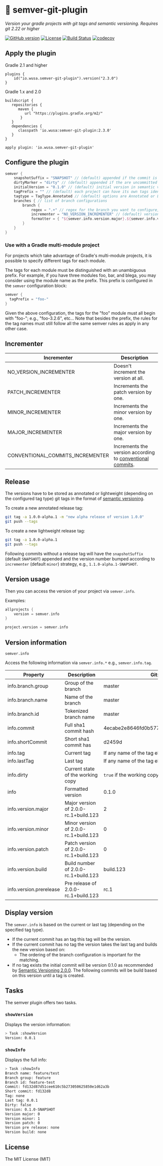 # :ghost: __semver-git-plugin__
*Version your gradle projects with git tags and semantic versioning. Requires git 2.22 or higher*

[![GitHub version](https://img.shields.io/github/tag/ilovemilk/semver-git-plugin.svg)](https://img.shields.io/github/tag/ilovemilk/semver-git-plugin.svg)
[![License](https://img.shields.io/github/license/ilovemilk/semver-git-plugin.svg)](https://img.shields.io/github/license/ilovemilk/semver-git-plugin.svg)
[![Build Status](https://travis-ci.com/ilovemilk/semver-git-plugin.svg)](https://travis-ci.com/ilovemilk/semver-git-plugin)
[![codecov](https://codecov.io/gh/ilovemilk/semver-git-plugin/branch/master/graph/badge.svg)](https://codecov.io/gh/ilovemilk/semver-git-plugin)

## Apply the plugin

Gradle 2.1 and higher

```
plugins {
    id("io.wusa.semver-git-plugin").version("2.3.0")
}
```

Gradle 1.x and 2.0
```
buildscript {
   repositories {
      maven {
         url "https://plugins.gradle.org/m2/"
       }
   }
   dependencies {
      classpath 'io.wusa:semver-git-plugin:2.3.0'
   }
}

apply plugin: 'io.wusa.semver-git-plugin'
```

## Configure the plugin

```groovy
semver {
    snapshotSuffix = "SNAPSHOT" // (default) appended if the commit is without a release tag
    dirtyMarker = "dirty" // (default) appended if the are uncommitted changes
    initialVersion = "0.1.0" // (default) initial version in semantic versioning
    tagPrefix = "" // (default) each project can have its own tags identified by a unique prefix.
    tagtype = TagType.Annotated // (default) options are Annotated or Lightweight
    branches { // list of branch configurations
        branch {
            regex = ".+" // regex for the branch you want to configure, put this one last
            incrementer = "NO_VERSION_INCREMENTER" // (default) version incrementer
            formatter = { "${semver.info.version.major}.${semver.info.version.minor}.${semver.info.version.patch}+build.${semver.info.count}.sha.${semver.info.shortCommit}" } // (default) version formatting closure
        }
    }
}
```

### Use with a Gradle multi-module project
For projects which take advantage of Gradle's multi-module projects, it is possible to specify different tags 
for each module.

The tags for each module must be distinguished with an unambiguous prefix. For example, if you have three modules
foo, bar, and blega, you may consider using the module name as the prefix. This prefix is configured in the `semver`
configuration block:
```kotlin
semver {
  tagPrefix = "foo-"
}
```  

Given the above configuration, the tags for the "foo" module must all begin with "foo-"; e.g., "foo-3.2.6",
etc... Note that besides the prefix, the rules for the tag names must still follow all the same semver rules as
apply in any other case.

## Incrementer

| Incrementer | Description | 
|----------|-------------|
| NO_VERSION_INCREMENTER | Doesn't increment the version at all. |
| PATCH_INCREMENTER | Increments the patch version by one. |
| MINOR_INCREMENTER | Increments the minor version by one. |
| MAJOR_INCREMENTER | Increments the major version by one. |
| CONVENTIONAL_COMMITS_INCREMENTER | Increments the version according to [conventional commits](https://www.conventionalcommits.org/en/v1.0.0/). |

## Release

The versions have to be stored as annotated or lightweight (depending on the configured tag type) git tags in the format of [semantic versioning](https://semver.org/).

To create a new annotated release tag:

```bash
git tag -a 1.0.0-alpha.1 -m "new alpha release of version 1.0.0"
git push --tags
```

To create a new lightweight release tag:
```bash
git tag -a 1.0.0-alpha.1
git push --tags
```

Following commits without a release tag will have the `snapshotSuffix` (default `SNAPSHOT`) appended 
and the version number bumped according to `incrementer` (default `minor`) strategy, e.g., `1.1.0-alpha.1-SNAPSHOT`.

## Version usage

Then you can access the version of your project via `semver.info`.

Examples:

```kotlin
allprojects {
    version = semver.info
}
```

```kotlin
project.version = semver.info
```

## Version information

`semver.info`

Access the following information via `semver.info.*` e.g., `semver.info.tag`.

| Property | Description | Git: master | Git: feature/ghosty |
|----------|-------------|-------------|---------------------|
| info.branch.group | Group of the branch | master | feature      |
| info.branch.name  | Name of the branch  | master | feature/ghosty |
| info.branch.id    | Tokenized branch name | master | feature-ghosty |
| info.commit       | Full sha1 commit hash | 4ecabe2e8646fd0b577dcda83e5c23447e230496 | 4ecabe2e8646fd0b577dcda83e5c23447e230496 |
| info.shortCommit  | Short sha1 commit has | d2459d | d2459d |
| info.tag          | Current tag | If any name of the tag else none | If any name of the tag else none |
| info.lastTag      | Last tag    | If any name of the tag else none | If any name of the tag else none |
| info.dirty        | Current state of the working copy | `true` if the working copy contains uncommitted files | `true` if the working copy contains uncommitted files |
| info              | Formatted version | 0.1.0 | 0.1.0 |
| info.version.major | Major version of 2.0.0-rc.1+build.123 | 2 | 2 |
| info.version.minor | Minor version of 2.0.0-rc.1+build.123 | 0 | 0 |
| info.version.patch | Patch version of 2.0.0-rc.1+build.123 | 0 | 0 |
| info.version.build | Build number of 2.0.0-rc.1+build.123 | build.123 | build.123 |
| info.version.prerelease | Pre release of 2.0.0-rc.1+build.123 | rc.1 | rc.1 |

## Display version

The `semver.info` is based on the current or last tag (depending on the specified tag type).

* If the current commit has an tag this tag will be the version.
* If the current commit has no tag the version takes the last tag and builds the new version based on:
    * The ordering of the branch configuration is important for the matching.
* If no tag exists the initial commit will be version 0.1.0 as recommended by [Semantic Versioning 2.0.0](https://semver.org/).
  The following commits will be build based on this version until a tag is created.

## Tasks

The semver plugin offers two tasks.

### `showVersion`

Displays the version information:

```bash
> Task :showVersion
Version: 0.0.1
```

### `showInfo`

Displays the full info:

```bash
> Task :showInfo
Branch name: feature/test
Branch group: feature
Branch id: feature-test
Commit: fd132d87d51cee610c5b273050625850e1d62a3b
Short commit: fd132d8
Tag: none
Last tag: 0.0.1
Dirty: false
Version: 0.1.0-SNAPSHOT
Version major: 0
Version minor: 1
Version patch: 0
Version pre release: none
Version build: none
```

## License

The MIT License (MIT)



